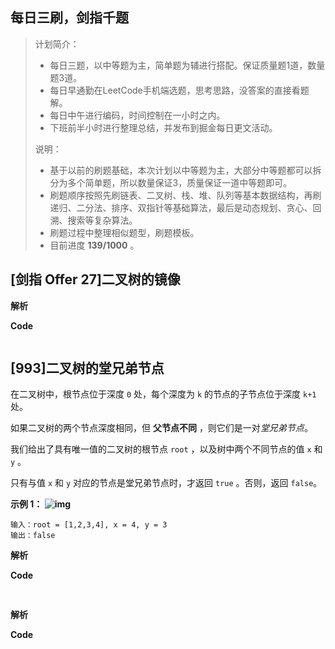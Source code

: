 ## 每日三刷，剑指千题

> 计划简介：
>
> - 每日三题，以中等题为主，简单题为辅进行搭配。保证质量题1道，数量题3道。
> - 每日早通勤在LeetCode手机端选题，思考思路，没答案的直接看题解。
> - 每日中午进行编码，时间控制在一小时之内。
> - 下班前半小时进行整理总结，并发布到掘金每日更文活动。
>
> 说明：
>
> - 基于以前的刷题基础，本次计划以中等题为主，大部分中等题都可以拆分为多个简单题，所以数量保证3，质量保证一道中等题即可。
> - 刷题顺序按照先刷链表、二叉树、栈、堆、队列等基本数据结构，再刷递归、二分法、排序、双指针等基础算法，最后是动态规划、贪心、回溯、搜索等复杂算法。
> - 刷题过程中整理相似题型，刷题模板。
> - 目前进度 **139/1000** 。

## [剑指 Offer 27]二叉树的镜像



**解析**



**Code**

```java

```

## [993]二叉树的堂兄弟节点

在二叉树中，根节点位于深度 `0` 处，每个深度为 `k` 的节点的子节点位于深度 `k+1` 处。

如果二叉树的两个节点深度相同，但 **父节点不同** ，则它们是一对*堂兄弟节点*。

我们给出了具有唯一值的二叉树的根节点 `root` ，以及树中两个不同节点的值 `x` 和 `y` 。

只有与值 `x` 和 `y` 对应的节点是堂兄弟节点时，才返回 `true` 。否则，返回 `false`。



**示例 1：
![img](https://yitiaoit.oss-cn-beijing.aliyuncs.com/img/q1248-01.png)**

```
输入：root = [1,2,3,4], x = 4, y = 3
输出：false
```

**解析**



**Code**

```java

```

## 



**解析**



**Code**

```java

```

